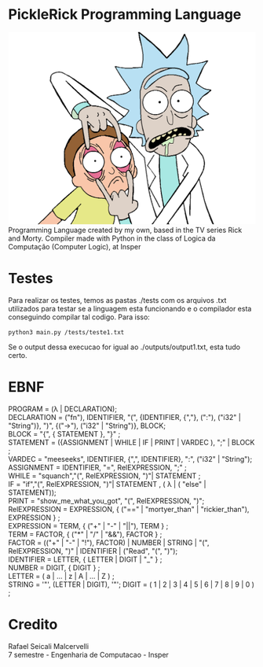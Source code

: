 # PickleRick Programming Language
![Rick Image](https://github.com/MalcerOne/my_own_programming_language/blob/main/imgs/rickimage.png?raw=true)
Programming Language created by my own, based in the TV series Rick and Morty. Compiler made with Python in the class of Logica da Computação (Computer Logic), at Insper

# Testes
Para realizar os testes, temos as pastas ./tests com os arquivos .txt utilizados para testar se a linguagem esta funcionando e o compilador esta conseguindo compilar tal codigo. Para isso:
```terminal
python3 main.py /tests/teste1.txt
```
Se o output dessa execucao for igual ao ./outputs/output1.txt, esta tudo certo.

# EBNF
PROGRAM = (λ | DECLARATION);<br />
DECLARATION = ("fn"), IDENTIFIER, "(", {IDENTIFIER, {","}, (":"), ("i32" | "String")}, ")", {("->"), ("i32" | "String")}, BLOCK;<br />
BLOCK = "{", { STATEMENT }, "}" ;<br />
STATEMENT = ({ASSIGNMENT | WHILE | IF | PRINT | VARDEC ), ";" | BLOCK ;<br />
VARDEC = "meeseeks", IDENTIFIER, {",", IDENTIFIER}, ":", ("i32" | "String");<br />
ASSIGNMENT = IDENTIFIER, "=", RelEXPRESSION, ";" ;<br />
WHILE = "squanch","(", RelEXPRESSION, ")"| STATEMENT ;<br />
IF = "if","(", RelEXPRESSION, ")"| STATEMENT ,  ( λ |  ( "else" | STATEMENT));<br />
PRINT = "show_me_what_you_got", "(", RelEXPRESSION, ")";<br />
RelEXPRESSION = EXPRESSION, { ("==" | "mortyer_than" | "rickier_than"), EXPRESSION } ;<br />
EXPRESSION = TERM, { ("+" | "-" | "||"), TERM } ;<br />
TERM = FACTOR, { ("*" | "/" | "&&"), FACTOR } ;<br />
FACTOR = (("+" | "-" | "!"), FACTOR) | NUMBER | STRING | "(", RelEXPRESSION, ")" | IDENTIFIER | ("Read", "(", ")");<br />
IDENTIFIER = LETTER, { LETTER | DIGIT | "_" } ;<br />
NUMBER = DIGIT, { DIGIT } ;<br />
LETTER = ( a | ... | z | A | ... | Z ) ;<br />
STRING = '"', (LETTER | DIGIT), '"';
DIGIT = ( 1 | 2 | 3 | 4 | 5 | 6 | 7 | 8 | 9 | 0 ) ;<br />

# Credito
Rafael Seicali Malcervelli<br />
7 semestre - Engenharia de Computacao - Insper
